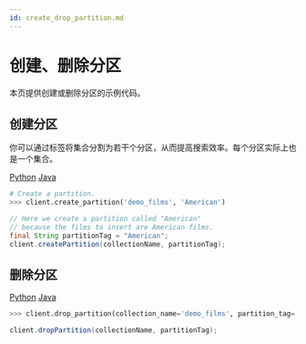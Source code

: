 ```yaml
---
id: create_drop_partition.md
---
```


# 创建、删除分区

本页提供创建或删除分区的示例代码。

## 创建分区

你可以通过标签将集合分割为若干个分区，从而提高搜索效率。每个分区实际上也是一个集合。

<div class="filter">
<a href="#Python">Python</a> <a href="#Java">Java</a>
</div>

<div class="filter-Python" markdown="block">

```python
# Create a partition.
>>> client.create_partition('demo_films', 'American')
```
</div>

<div class="filter-Java" markdown="block">

```java
// Here we create a partition called "American"
// because the films to insert are American films.
final String partitionTag = "American";
client.createPartition(collectionName, partitionTag);
```
</div>

## 删除分区

<div class="filter">
<a href="#Python">Python</a> <a href="#Java">Java</a>
</div>

<div class="filter-Python" markdown="block">

```python
>>> client.drop_partition(collection_name='demo_films', partition_tag='American')
```
</div>

<div class="filter-Java" markdown="block">

```java
client.dropPartition(collectionName, partitionTag);
```
</div>